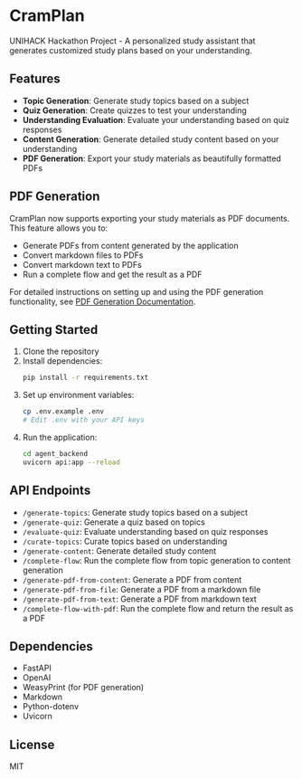 # CramPlan

UNIHACK Hackathon Project - A personalized study assistant that generates customized study plans based on your understanding.

## Features

- **Topic Generation**: Generate study topics based on a subject
- **Quiz Generation**: Create quizzes to test your understanding
- **Understanding Evaluation**: Evaluate your understanding based on quiz responses
- **Content Generation**: Generate detailed study content based on your understanding
- **PDF Generation**: Export your study materials as beautifully formatted PDFs

## PDF Generation

CramPlan now supports exporting your study materials as PDF documents. This feature allows you to:

- Generate PDFs from content generated by the application
- Convert markdown files to PDFs
- Convert markdown text to PDFs
- Run a complete flow and get the result as a PDF

For detailed instructions on setting up and using the PDF generation functionality, see [PDF Generation Documentation](agent_backend/README_PDF.md).

## Getting Started

1. Clone the repository
2. Install dependencies:
   ```bash
   pip install -r requirements.txt
   ```
3. Set up environment variables:
   ```bash
   cp .env.example .env
   # Edit .env with your API keys
   ```
4. Run the application:
   ```bash
   cd agent_backend
   uvicorn api:app --reload
   ```

## API Endpoints

- `/generate-topics`: Generate study topics based on a subject
- `/generate-quiz`: Generate a quiz based on topics
- `/evaluate-quiz`: Evaluate understanding based on quiz responses
- `/curate-topics`: Curate topics based on understanding
- `/generate-content`: Generate detailed study content
- `/complete-flow`: Run the complete flow from topic generation to content generation
- `/generate-pdf-from-content`: Generate a PDF from content
- `/generate-pdf-from-file`: Generate a PDF from a markdown file
- `/generate-pdf-from-text`: Generate a PDF from markdown text
- `/complete-flow-with-pdf`: Run the complete flow and return the result as a PDF

## Dependencies

- FastAPI
- OpenAI
- WeasyPrint (for PDF generation)
- Markdown
- Python-dotenv
- Uvicorn

## License

MIT
